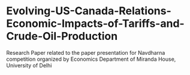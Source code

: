 # Evolving-US-Canada-Relations-Economic-Impacts-of-Tariffs-and-Crude-Oil-Production
Research Paper related to the paper presentation for Navdharna competition organized by Economics Department of Miranda House, University of Delhi
